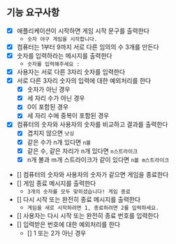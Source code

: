 ## 기능 요구사항
- [x] 애플리케이션이 시작하면 게임 시작 문구를 출력한다
  - `숫자 야구 게임을 시작합니다.`
- [x] 컴퓨터는 1부터 9까지 서로 다른 임의의 수 3개를 만든다
- [x] 숫자를 입력하라는 메시지를 출력한다
  - `숫자를 입력해주세요 : `
- [x] 사용자는 서로 다른 3자리 숫자를 입력한다
- [x] 서로 다른 3자리 숫자의 입력에 대한 예외처리를 한다
  - [x] 숫자가 아닌 경우
  - [x] 세 자리 수가 아닌 경우
  - [x] 0이 포함된 경우
  - [x] 세 자리 수에 중복이 포함된 경우
- [x] 컴퓨터의 숫자와 사용자의 숫자를 비교하고 결과를 출력한다
  - [x] 겹치지 않으면 `낫싱`
  - [x] 같은 수가 n개 있다면 `n볼`
  - [x] 같은 수, 같은 자리가 n개 있다면 `n스트라이크`
  - [x] n개 볼과 m개 스트라이크가 같이 있다면 `n볼 m스트라이크`
- [] 컴퓨터의 숫자와 사용자의 숫자가 같으면 게임을 종료한다
- [] 게임 종료 메시지를 출력한다
  - `3개의 숫자를 모두 맞히셨습니다! 게임 종료`
- [] 다시 시작 또는 완전히 종료 메시지를 출력한다
  - `게임을 새로 시작하려면 1, 종료하려면 2를 입력하세요.`
- [] 사용자는 다시 시작 또는 완전히 종료 번호를 입력한다
- [] 입력받은 번호에 대한 예외처리를 한다
  - [] 1 또는 2가 아닌 경우